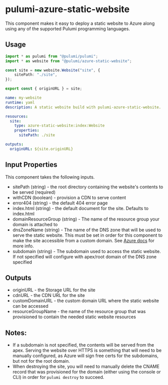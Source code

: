 # pulumi-azure-static-website

This component makes it easy to deploy a static website to Azure along using any of the supported Pulumi programming languages.

## Usage

```typescript
import * as pulumi from "@pulumi/pulumi";
import * as website from "@pulumi/azure-static-website";

const site = new website.Website("site", {
    sitePath: "./site",
});

export const { originURL } = site;
```

```yaml
name: my-website
runtime: yaml
description: A static website build with pulumi-azure-static-website.

resources:
  site:
    type: azure-static-website:index:Website
    properties:
      sitePath: ./site

outputs:
  originURL: ${site.originURL}
```

## Input Properties

This component takes the following inputs.

- sitePath (string) - the root directory containing the website's contents to be served (required)
- withCDN (boolean) - provision a CDN to serve content
- error404 (string) - the default 404 error page
- index.html (string) - the default document for the site. Defaults to index.html
- domainResourceGroup (string) - The name of the resource group your domain is attached to
- dnsZoneName (string) - The name of the DNS zone that will be used to serve the static website. This must be set in order for this component to make the site accessible from a custom domain. See [Azure docs](https://docs.microsoft.com/en-us/azure/dns/dns-zones-records) for more info.
- subdomain (string) - The subdomain used to access the static website. If not specified will configure with apex/root domain of the DNS zone specified

## Outputs

- originURL - the Storage URL for the site
- cdnURL - the CDN URL for the site
- customDomainURL - the custom domain URL where the static website can be accessed
- resourceGroupName - the name of the resource group that was provisioned to contain the needed static website resources


## Notes:

- If a subdomain is not specified, the contents will be served from the apex. Serving the website over HTTPS is something that will need to be manually configured, as Azure will sign free certs for the subdomains, but not for the root domain.
- When destroying the site, you will need to manually delete the CNAME record that was provisioned for the domain (either using the console or CLI) in order for `pulumi destroy` to succeed.